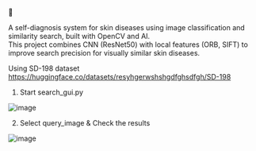 🧪

A self-diagnosis system for skin diseases using image classification and similarity search, built with OpenCV and AI.  
This project combines CNN (ResNet50) with local features (ORB, SIFT) to improve search precision for visually similar skin diseases.


Using SD-198 dataset https://huggingface.co/datasets/resyhgerwshshgdfghsdfgh/SD-198


1. Start search_gui.py

![image](https://github.com/user-attachments/assets/c478373e-654a-47f7-995e-1c3d17fb1349)



2.  Select query_image & Check the results

![image](https://github.com/user-attachments/assets/92caa6e9-7be4-4af3-90f8-ef8dd3e6d2a3)

